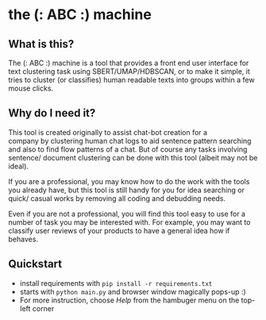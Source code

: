 # the (: ABC :) machine 

## What is this?
The (: ABC :) machine is a tool that provides a front end user interface 
for text clustering task using SBERT/UMAP/HDBSCAN, or to make it simple, 
it tries to cluster (or classifies) human readable texts into groups 
within a few mouse clicks.

## Why do I need it?
This tool is created originally to assist chat-bot creation for a  
company by clustering human chat logs to aid sentence pattern searching and also 
to find flow patterns of a chat. But of course any tasks involving sentence/
document clustering can be done with this tool (albeit may not be ideal).

If you are a professional, you may know how to do the work with the tools you 
already have, but this tool is still handy for you for idea searching or quick/
casual works by removing all coding and debudding needs.

Even if you are not a professional, you will find this tool easy to use 
for a number of task you may be interested with. For example, you may 
want to classify user reviews of your products to have a general idea how 
if behaves.

## Quickstart
- install requirements with `pip install -r requirements.txt`
- starts with `python main.py` and browser window magically pops-up :)
- For more instruction, choose _Help_ from the hambuger menu on the top-left corner
